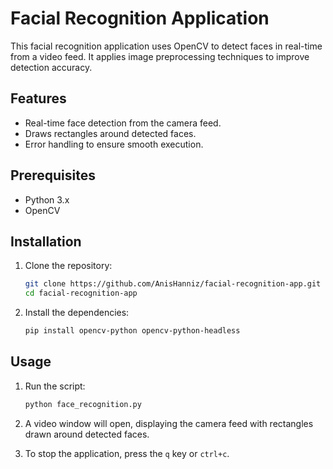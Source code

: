 # Facial Recognition Application

This facial recognition application uses OpenCV to detect faces in real-time from a video feed. It applies image preprocessing techniques to improve detection accuracy.

## Features

- Real-time face detection from the camera feed.
- Draws rectangles around detected faces.
- Error handling to ensure smooth execution.

## Prerequisites

- Python 3.x
- OpenCV

## Installation

1. Clone the repository:
    ```sh
    git clone https://github.com/AnisHanniz/facial-recognition-app.git
    cd facial-recognition-app
    ```

2. Install the dependencies:
    ```sh
    pip install opencv-python opencv-python-headless
    ```

## Usage

1. Run the script:
    ```sh
    python face_recognition.py
    ```

2. A video window will open, displaying the camera feed with rectangles drawn around detected faces.

3. To stop the application, press the `q` key or `ctrl+c`.
